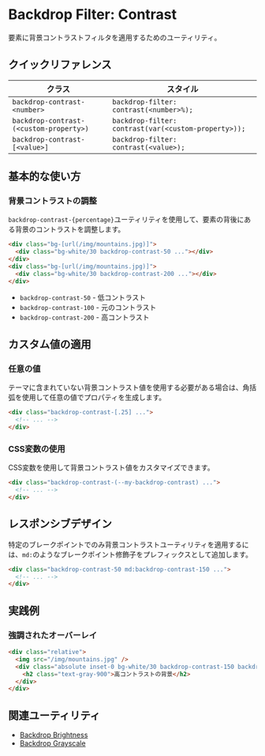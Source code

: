 # Backdrop Filter: Contrast

要素に背景コントラストフィルタを適用するためのユーティリティ。

## クイックリファレンス

| クラス | スタイル |
|--------|---------|
| `backdrop-contrast-<number>` | `backdrop-filter: contrast(<number>%);` |
| `backdrop-contrast-(<custom-property>)` | `backdrop-filter: contrast(var(<custom-property>));` |
| `backdrop-contrast-[<value>]` | `backdrop-filter: contrast(<value>);` |

## 基本的な使い方

### 背景コントラストの調整

`backdrop-contrast-{percentage}`ユーティリティを使用して、要素の背後にある背景のコントラストを調整します。

```html
<div class="bg-[url(/img/mountains.jpg)]">
  <div class="bg-white/30 backdrop-contrast-50 ..."></div>
</div>
<div class="bg-[url(/img/mountains.jpg)]">
  <div class="bg-white/30 backdrop-contrast-200 ..."></div>
</div>
```

- `backdrop-contrast-50` - 低コントラスト
- `backdrop-contrast-100` - 元のコントラスト
- `backdrop-contrast-200` - 高コントラスト

## カスタム値の適用

### 任意の値

テーマに含まれていない背景コントラスト値を使用する必要がある場合は、角括弧を使用して任意の値でプロパティを生成します。

```html
<div class="backdrop-contrast-[.25] ...">
  <!-- ... -->
</div>
```

### CSS変数の使用

CSS変数を使用して背景コントラスト値をカスタマイズできます。

```html
<div class="backdrop-contrast-(--my-backdrop-contrast) ...">
  <!-- ... -->
</div>
```

## レスポンシブデザイン

特定のブレークポイントでのみ背景コントラストユーティリティを適用するには、`md:`のようなブレークポイント修飾子をプレフィックスとして追加します。

```html
<div class="backdrop-contrast-50 md:backdrop-contrast-150 ...">
  <!-- ... -->
</div>
```

## 実践例

### 強調されたオーバーレイ

```html
<div class="relative">
  <img src="/img/mountains.jpg" />
  <div class="absolute inset-0 bg-white/30 backdrop-contrast-150 backdrop-blur-sm">
    <h2 class="text-gray-900">高コントラストの背景</h2>
  </div>
</div>
```

## 関連ユーティリティ

- [Backdrop Brightness](/docs/backdrop-brightness)
- [Backdrop Grayscale](/docs/backdrop-grayscale)
